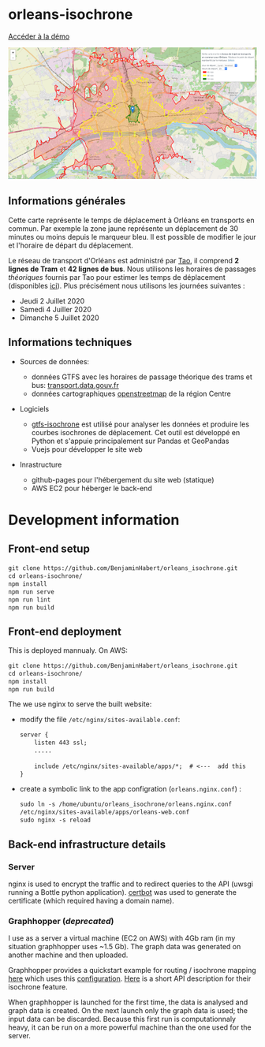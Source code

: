# orleans-isochrone

[Accéder à la démo](https://benjaminhabert.github.io/orleans_isochrone/)

![map of Orléans](screenshot.png)

## Informations générales

Cette carte représente le temps de déplacement à Orléans en transports en commun. Par exemple la zone jaune représente un déplacement de 30 minutes ou moins depuis le marqueur bleu. Il est possible de modifier le jour et l'horaire de départ du déplacement.

Le réseau de transport d'Orléans est administré par [Tao](https://www.reseau-tao.fr/index.php?), il comprend **2 lignes de Tram** et **42 lignes de bus**. Nous utilisons les horaires de passages *théoriques* fournis par Tao pour estimer les temps de déplacement (disponibles [ici](https://transport.data.gouv.fr/resources/10221)). Plus précisément nous utilisons les journées suivantes :
 - Jeudi 2 Juillet 2020
 - Samedi 4 Juiller 2020
 - Dimanche 5 Juillet 2020


## Informations techniques

- Sources de données:
    - données GTFS avec les horaires de passage théorique des trams et bus: [transport.data.gouv.fr](https://transport.data.gouv.fr/resources/10221)
    - données cartographiques [openstreetmap](https://download.geofabrik.de/europe/france/centre.html) de la région Centre

- Logiciels
    - [gtfs-isochrone](https://github.com/BenjaminHabert/gtfs-isochrone) est utilisé pour analyser les données et produire les courbes isochrones de déplacement. Cet outil est développé en Python et s'appuie principalement sur Pandas et GeoPandas
    - Vuejs pour développer le site web

- Inrastructure
    - github-pages pour l'hébergement du site web (statique)
    - AWS EC2 pour héberger le back-end


# Development information


## Front-end setup

```
git clone https://github.com/BenjaminHabert/orleans_isochrone.git
cd orleans-isochrone/
npm install
npm run serve
npm run lint
npm run build
```

## Front-end deployment

This is deployed mannualy. On AWS:

```
git clone https://github.com/BenjaminHabert/orleans_isochrone.git
cd orleans-isochrone/
npm install
npm run build
```

The we use nginx to serve the built website:

- modify the file `/etc/nginx/sites-available.conf`:

    ```
    server {
        listen 443 ssl;
        .....

        include /etc/nginx/sites-available/apps/*;  # <---  add this
    }
    ```

- create a symbolic link to the app configration (`orleans.nginx.conf`) :

    ```
    sudo ln -s /home/ubuntu/orleans_isochrone/orleans.nginx.conf /etc/nginx/sites-available/apps/orleans-web.conf
    sudo nginx -s reload
    ```


## Back-end infrastructure details

### Server

nginx is used to encrypt the traffic and to redirect queries to the API (uwsgi running a Bottle python application). [certbot](https://certbot.eff.org/lets-encrypt/ubuntubionic-nginx) was used to generate the certificate (which required having a domain name).


### Graphhopper (*deprecated*)

I use as a server a virtual machine (EC2 on AWS) with 4Gb ram (in my situation graphhopper uses ~1.5 Gb). The graph data was generated on another machine and then uploaded.

Graphhopper provides a quickstart example for routing / isochrone mapping [here](https://github.com/graphhopper/graphhopper/blob/master/reader-gtfs/README.md#quick-start) which uses this [configuration](https://github.com/graphhopper/graphhopper/blob/master/reader-gtfs/config-example-pt.yml). [Here](https://github.com/graphhopper/graphhopper/blob/stable/docs/web/api-doc.md#isochrone) is a short API description for their isochrone feature.

When graphhopper is launched for the first time, the data is analysed and graph data is created. On the next launch only the graph data is used; the input data can be discarded. Because this first run is computationnaly heavy, it can be run on a more powerful machine than the one used for the server.